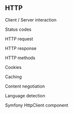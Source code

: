 ## HTTP

Client / Server interaction

Status codes

HTTP request


HTTP response

HTTP methods

Cookies

Caching

Content negotiation

Language detection

Symfony HttpClient component